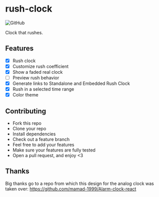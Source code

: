 # rush-clock

![GitHub](https://img.shields.io/github/license/borko-rajkovic/rush-clock)

Clock that rushes.

## Features

- [x] Rush clock
- [x] Customize rush coefficient
- [x] Show a faded real clock
- [ ] Preview rush behavior
- [x] Generate links to Standalone and Embedded Rush Clock
- [x] Rush in a selected time range
- [x] Color theme

## Contributing

- Fork this repo
- Clone your repo
- Install dependencies
- Check out a feature branch
- Feel free to add your features
- Make sure your features are fully tested
- Open a pull request, and enjoy <3

## Thanks

Big thanks go to a repo from which this design for the analog clock was taken over: https://github.com/mamad-1999/Alarm-clock-react

<!--

- rush preview
- more easing functions (?)
- icon
- alarm?

UI:

Colors
Shadow on the clock circle
Hour numbers/visuals (number per each hour, lines at every second)

  -->
